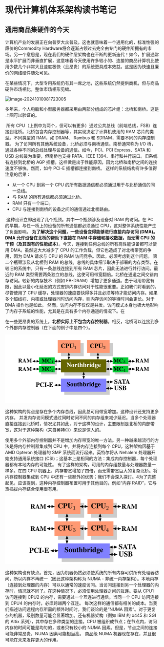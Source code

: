 # 现代计算机体系架构读书笔记

## 通用商品集硬件的今天

​	计算机产业的发展正在向普罗大众普及。这也就意味着一个通用化的，标准性强的廉价的Commodity Hardware将会逐渐占领过去完全由专门的硬件所拥有的市场。另一个意思是，现在我们的硬件层架构也在不断的更新迭代！如今，扩展通常是水平扩展而非垂直扩展，这意味着今天使用许多较小的、连接的商品计算机比使用少数几个非常大且速度极快（且昂贵）的系统更具成本效益。这是因为快速且廉价的网络硬件随处可见。

​	在某些情况下，大型专用系统仍有其一席之地，这些系统仍然提供商机，但与商品硬件市场相比，整体市场相形见绌。 

![image-20241010081723005](C:\Users\陈冠豪\AppData\Roaming\Typora\typora-user-images\image-20241010081723005.png)

​	多年来，个人电脑和小型服务器都采用由两部分组成的芯片组：北桥和南桥。这是上图可以验证的。

​	所有 CPU（上例中为两个，但可以有更多）通过公共总线（前端总线，FSB）连接到北桥。北桥包含内存控制器等，其实现决定了计算机使用的 RAM 芯片的类型。不同类型的 RAM，如 DRAM、 Rambus 和 SDRAM，需要不同的内存控制器。 为了访问所有其他系统设备，北桥必须与南桥通信。南桥通常称为 I/O 桥，通过各种不同的总线处理与设备的通信。如今，PCI、PCI Express、SATA 和 USB 总线最为重要，但南桥也支持 PATA、IEEE 1394、串行和并行端口。旧系统有连接到北桥的 AGP 插槽。这样做是出于性能原因，因为北桥和南桥之间的连接速度不够快。然而，如今 PCI-E 插槽都连接到南桥。 这样的系统结构有许多值得注意的后果： 

- 从一个 CPU 到另一个 CPU 的所有数据通信都必须通过用于与北桥通信的同一总线。 
- 与 RAM 的所有通信都必须通过北桥。 
- RAM 只有一个端口。
- CPU 与连接到南桥的设备之间的通信通过北桥路由。 

​	这种设计立即出现了几个瓶颈。其中一个瓶颈涉及设备对 RAM 的访问。在 PC 的早期，与任一桥上的设备的所有通信都必须通过 CPU，这对整体系统性能产生了负面影响。 **为了解决这个问题，一些设备变得能够进行直接内存访问 (DMA)。DMA 允许设备在北桥的帮助下直接在 RAM 中存储和接收数据，而无需 CPU 的干预（及其固有的性能成本）**。今天，连接到任何总线的所有高性能设备都可以使用 DMA。虽然这大大减少了 CPU 的工作负载，但它也造成了对北桥带宽的争用，因为 DMA 请求与 CPU 的 RAM 访问竞争。因此，必须考虑到这个问题。 第二个瓶颈涉及从北桥到 RAM 的总线。总线的具体细节取决于部署的内存类型。在较旧的系统中，只有一条总线连接到所有 RAM 芯片，因此无法进行并行访问。最近的 RAM 类型需要两条独立的总线，这使可用带宽翻倍。北桥在通道之间交错内存访问。较新的内存技术（例如 FB-DRAM）增加了更多通道。由于可用带宽有限，因此以最小化延迟的方式安排内存访问对于性能很重要。正如我们将看到的，尽管使用了 CPU 缓存，处理器的速度要快得多并且必须等待才能访问内存。如果多个超线程、内核或处理器同时访问内存，则内存访问的等待时间会更长。对于 DMA 操作也是如此。 然而，访问内存不仅仅是并发。访问模式本身也极大地影响了内存子系统的性能，尤其是在具有多个内存通道的情况下。在

​	在一些更昂贵的系统上，**北桥实际上不包含内存控制器**。相反，北桥可以连接到多个外部内存控制器（在下面的例子中是四个）。 

![image-20241010082326106](./CPUMemory_现代计算机体系架构读书笔记1/image-20241010082326106.png)

​	这种架构的优点是存在多个内存总线，因此总可用带宽增加。这种设计还支持更多内存。 并发内存访问模式通过同时访问不同的内存组来减少延迟。当多个处理器直接连接到北桥时，情况尤其如此，对于这样的设计，主要限制是北桥的内部带宽，这对于这种架构（来自英特尔）来说是惊人的。

​	使用多个外部内存控制器并不是增加内存带宽的唯一方法。另一种越来越流行的方法是将内存控制器集成到 CPU 中，并将内存连接到每个 CPU。这种架构因基于 AMD Opteron 处理器的 SMP 系统而流行起来。英特尔将从 Nehalem 处理器开始支持通用系统接口 (CSI)；这基本上是相同的方法：集成内存控制器，每个处理器都有本地内存的可能性。 有了这样的架构，可用的内存组数量与处理器数量一样多。在四 CPU 机器上，内存带宽增加了四倍，而无需带宽巨大的复杂北桥。将内存控制器集成到 CPU 中还有一些额外的优势；我们不会深入探讨。4为了完整起见，应该提到，这种内存控制器布置可用于其他目的，例如“内存 RAID”，它与热插拔内存结合使用很有用。 

![image-20241010083052055](./CPUMemory_现代计算机体系架构读书笔记1/image-20241010083052055.png)

​	这种架构也有缺点。首先，因为机器仍然必须使系统的所有内存可供所有处理器访问，所以内存不再统一（因此这种架构称为 NUMA - 非统一内存架构）。本地内存（连接到处理器的内存）可以以通常的速度访问。当访问连接到另一个处理器的内存时，情况就不同了。在这种情况下，必须使用处理器之间的互连。要从 CPU1 访问连接到 CPU2 的内存，需要通过一个互连进行通信。当同一个 CPU 访问连接到 CPU4 的内存时，必须跨越两个互连。 每次这样的通信都有相关的成本。当我们描述访问远程内存所需的额外时间时，我们谈论的是“NUMA 因素”。对于更复杂的机器，级别数量可能会显著增加。还有机器架构（例如 IBM 的 x445 和 SGI 的 Altix 系列），其中存在多种类型的连接。CPU 被组织成节点；在节点内，访问内存的时间可能是均匀的，或者只有较小的 NUMA 因素。但是，节点之间的连接可能非常昂贵，NUMA 因素可能相当高。 商品级 NUMA 机器现在存在，并且很可能在未来发挥更大的作用。